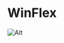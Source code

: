 # **WinFlex**
![Alt](https://repobeats.axiom.co/api/embed/7354a89a7c9473d18569a12c76481377510bea04.svg "Repobeats analytics image")
